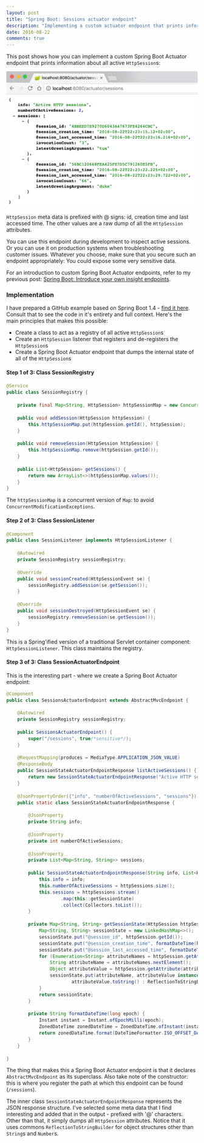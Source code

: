 ```yaml
---
layout: post
title: "Spring Boot: Sessions actuator endpoint"
description: "Implementing a custom actuator endpoint that prints information about all active HTTP sessions"
date: 2016-08-22
comments: true
---
```


This post shows how you can implement a custom Spring Boot Actuator endpoint that prints information about all active `HttpSession`s:

<img src="/img/2016-08-22-sessions.png" class="w-100 pl-2 pr-2" />

`HttpSession` meta data is prefixed with @ signs: id, creation time and last accessed time. The other values are a raw dump of all the `HttpSession` attributes.

You can use this endpoint during development to inspect active sessions. Or you can use it on production systems when troubleshooting customer issues. Whatever you choose, make sure that you secure such an endpoint appropriately: You could expose some very sensitive data.

For an introduction to custom Spring Boot Actuator endpoints, refer to my previous post: <a href="http://moelholm.com/2016/08/18/spring-boot-introduce-your-own-insight-endpoints/" target="_blank">Spring Boot: Introduce your own insight endpoints</a>.

### Implementation
I have prepared a GitHub example based on Spring Boot 1.4 - [find it here](https://github.com/nickymoelholm/smallexamples/tree/master/springboot-actuator-sessionsmvcendpoint). Consult that to see the code in it's entirety and full context. Here's the main principles that makes this possible:

- Create a class to act as a registry of all active `HttpSession`s
- Create an `HttpSession` listener that registers and de-registers the `HttpSession`s
- Create a Spring Boot Actuator endpoint that dumps the internal state of all of the `HttpSession`s

#### Step 1 of 3: Class SessionRegistry

```java
@Service
public class SessionRegistry {

    private final Map<String, HttpSession> httpSessionMap = new ConcurrentSkipListMap<>();

    public void addSession(HttpSession httpSession) {
        this.httpSessionMap.put(httpSession.getId(), httpSession);
    }

    public void removeSession(HttpSession httpSession) {
        this.httpSessionMap.remove(httpSession.getId());
    }

    public List<HttpSession> getSessions() {
        return new ArrayList<>(httpSessionMap.values());
    }
}
```

The `httpSessionMap` is a concurrent version of `Map`: to avoid `ConcurrentModificationExceptions`.

#### Step 2 of 3: Class SessionListener

```java
@Component
public class SessionListener implements HttpSessionListener {

    @Autowired
    private SessionRegistry sessionRegistry;

    @Override
    public void sessionCreated(HttpSessionEvent se) {
        sessionRegistry.addSession(se.getSession());
    }

    @Override
    public void sessionDestroyed(HttpSessionEvent se) {
        sessionRegistry.removeSession(se.getSession());
    }
}
```

This is a Spring'ified version of a traditional Servlet container component: `HttpSessionListener`. This class maintains the registry.

#### Step 3 of 3: Class SessionActuatorEndpoint
This is the interesting part - where we create a Spring Boot Actuator endpoint:

```java
@Component
public class SessionsActuatorEndpoint extends AbstractMvcEndpoint {

    @Autowired
    private SessionRegistry sessionRegistry;

    public SessionsActuatorEndpoint() {
        super("/sessions", true/*sensitive*/);
    }

    @RequestMapping(produces = MediaType.APPLICATION_JSON_VALUE)
    @ResponseBody
    public SessionStateActuatorEndpointResponse listActiveSessions() {
        return new SessionStateActuatorEndpointResponse("Active HTTP sessions", sessionRegistry.getSessions());
    }

    @JsonPropertyOrder({"info", "numberOfActiveSessions", "sessions"})
    public static class SessionStateActuatorEndpointResponse {

        @JsonProperty
        private String info;

        @JsonProperty
        private int numberOfActiveSessions;

        @JsonProperty
        private List<Map<String, String>> sessions;

        public SessionStateActuatorEndpointResponse(String info, List<HttpSession> httpSessions) {
            this.info = info;
            this.numberOfActiveSessions = httpSessions.size();
            this.sessions = httpSessions.stream()
                    .map(this::getSessionState)
                    .collect(Collectors.toList());
        }

        private Map<String, String> getSessionState(HttpSession httpSession) {
            Map<String, String> sessionState = new LinkedHashMap<>();
            sessionState.put("@session_id", httpSession.getId());
            sessionState.put("@session_creation_time", formatDateTime(httpSession.getCreationTime()));
            sessionState.put("@session_last_accessed_time", formatDateTime(httpSession.getLastAccessedTime()));
            for (Enumeration<String> attributeNames = httpSession.getAttributeNames(); attributeNames.hasMoreElements(); ) {
                String attributeName = attributeNames.nextElement();
                Object attributeValue = httpSession.getAttribute(attributeName);
                sessionState.put(attributeName, attributeValue instanceof String || attributeValue instanceof Number ?
                        attributeValue.toString() : ReflectionToStringBuilder.toString(attributeValue));
            }
            return sessionState;
        }

        private String formatDateTime(long epoch) {
            Instant instant = Instant.ofEpochMilli(epoch);
            ZonedDateTime zonedDateTime = ZonedDateTime.ofInstant(instant, ZoneId.systemDefault());
            return zonedDataTime.format(DateTimeFormatter.ISO_OFFSET_DATE_TIME);
        }
    }

}
```

The thing that makes this a Spring Boot Actuator endpoint is that it declares `AbstractMvcEndpoint` as its superclass. Also take note of the constructor: this is where you register the path at which this endpoint can be found (`/sessions`).

The inner class `SessionStateActuatorEndpointResponse` represents the JSON response structure. I've selected some meta data that I find interesting and added that in the output - prefixed with '@' characters. Other than that, it simply dumps all `HttpSession` attributes. Notice that it uses commons `ReflectionToStringBuilder` for object structures other than `String`s and `Number`s.

 